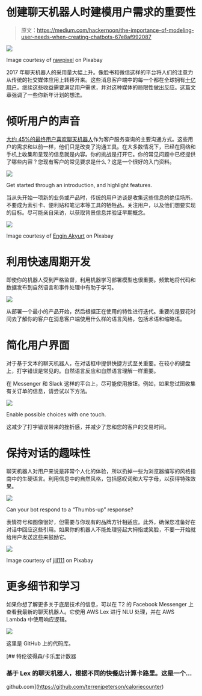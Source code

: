 # 创建聊天机器人时建模用户需求的重要性

> 原文：<https://medium.com/hackernoon/the-importance-of-modeling-user-needs-when-creating-chatbots-67e8af992087>

![](img/c02e12c34984ac32319fd2023cdb3cff.png)

Image courtesy of [rawpixel](https://pixabay.com/en/users/rawpixel-4283981/) on Pixabay

2017 年聊天机器人的采用量大幅上升。像脸书和微信这样的平台将人们的注意力从传统的社交媒体应用上转移开来。这些消息客户端中的每一个都在全球拥有[十亿用户](https://techcrunch.com/2017/09/14/facebook-messenger-1-3-billion/)。继续这些收益需要满足用户需求，并对这种媒体的局限性做出反应。这篇文章强调了一些你新年计划的想法。

# 倾听用户的声音

[大约 45%的最终用户喜欢聊天机器人](http://www.businessinsider.com/chatbot-market-stats-trends-size-ecosystem-research-2017-10)作为客户服务查询的主要沟通方式。这些用户的需求和以前一样，他们只是改变了沟通工具。在大多数情况下，已经在网络和手机上收集和呈现的信息就是内容。你的挑战是打开它。你的常见问题中已经提供了哪些内容？您现有客户的常见要求是什么？这是一个很好的入门资料。

![](img/c05979ee634ce4426103cb1be39c9581.png)

Get started through an introduction, and highlight features.

当从头开始一项新的业务或产品时，传统的用户访谈是收集这些信息的绝佳场所。不要成为索引卡、便利贴和笔记本等工具的牺牲品。关注用户，以及他们想要实现的目标。尽可能亲自采访，以获取背景信息并验证早期概念。

![](img/45e8f294c9bbf59f24bf4629283ff119.png)

Image courtesy of [Engin Akyurt](https://pixabay.com/en/coffee-pen-notebook-work-book-2306471/) on Pixabay

# 利用快速周期开发

即使你的机器人受到严格监督，利用机器学习部署模型也很重要。频繁地将代码和数据发布到自然语言和事件处理中有助于学习。

![](img/cdff2162a4b073bac74189dd2dd7183c.png)

从部署一个最小的产品开始，然后根据正在使用的特性进行迭代。重要的是要花时间去了解你的客户在消息客户端使用什么样的语言风格，包括术语和缩略语。

# 简化用户界面

对于基于文本的聊天机器人，在对话框中提供快捷方式至关重要。在较小的键盘上，打字错误是常见的。自然语言反应和自然语言理解一样重要。

在 Messenger 和 Slack 这样的平台上，尽可能使用按钮。例如，如果您试图收集有关订单的信息，请尝试以下方法。

![](img/6a02030b8d18b56be73e7fbff9d9b3ba.png)

Enable possible choices with one touch.

这减少了打字错误带来的挫折感，并减少了您和您的客户的交易时间。

# 保持对话的趣味性

聊天机器人对用户来说是非常个人化的体验，所以扔掉一些为浏览器编写的风格指南中的生硬语言。利用信息中的自然风格，包括感叹词和大写字母，以获得特殊效果。

![](img/2721ec332dbdec82d6e1b3a38da02c79.png)

Can your bot respond to a “Thumbs-up” response?

表情符号和图像很好，但需要与你现有的品牌方针相适应。此外，确保您准备好在对话中回应这些引用。如果你的机器人不能处理竖起大拇指或笑脸，不要一开始就给用户发送这些来鼓励它。

![](img/bc74d096e47fd7af29ef58376820dedc.png)

Image courtesy of [jill111](https://pixabay.com/en/users/jill111-334088/) on Pixabay

# 更多细节和学习

如果你想了解更多关于底层技术的信息，可以在 T2 的 Facebook Messenger 上查看我最新的聊天机器人。它使用 AWS Lex 进行 NLU 处理，并在 AWS Lambda 中使用响应逻辑。

![](img/5f0075b32156d60b449025be579019df.png)

这里是 GitHub 上的代码库。

[](https://github.com/terrenjpeterson/caloriecounter) [## 特伦彼得森/卡乐里计数器

### 基于 Lex 的聊天机器人，根据不同的快餐店计算卡路里。这是一个…

github.com](https://github.com/terrenjpeterson/caloriecounter)